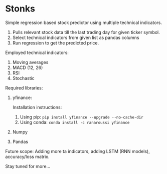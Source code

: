 # Stonks
Simple regression based stock predictor using multiple technical indicators. 

1) Pulls relevant stock data till the last trading day for given ticker symbol.
2) Select technical indicators from given list as pandas columns
3) Run regression to get the predicted price.

Employed technical indicators:

1) Moving averages
2) MACD (12, 26)
3) RSI
4) Stochastic

Required libraries:

1) yfinance:

   Installation instructions:
    
   1. Using pip: ```pip install yfinance --upgrade --no-cache-dir```
   2. Using conda: ```conda install -c ranaroussi yfinance```


2) Numpy
3) Pandas

Future scope: Adding more ta indicators, adding LSTM (RNN models), accuracy/loss matrix.

Stay tuned for more...

